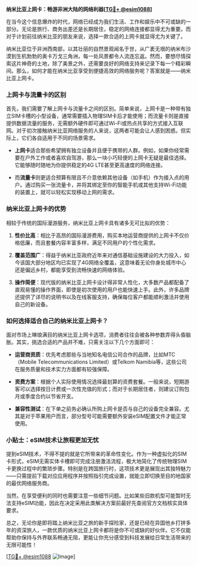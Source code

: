 **纳米比亚上网卡：畅游非洲大陆的网络利器[[TG💪+ @esim1088](https://t.me/s/esim1088)]**

在当今这个信息爆炸的时代，网络已经成为我们生活、工作和娱乐中不可或缺的一部分。无论是旅行、商务出差还是长期居住，稳定的网络连接都显得尤为重要。而对于计划前往纳米比亚的朋友来说，选择一款合适的上网卡就显得尤为关键了。

纳米比亚位于非洲西南部，以其壮丽的自然景观闻名于世，从广袤无垠的纳米布沙漠到生机勃勃的奥卡万戈三角洲，每一处风景都令人流连忘返。然而，要想尽情探索这片神奇的土地，除了美景之外，还需要良好的网络支持来记录下每一个精彩瞬间。那么，如何才能在纳米比亚享受到便捷高效的网络服务呢？答案就是——纳米比亚上网卡。

### 上网卡与流量卡的区别

首先，我们需要了解上网卡与流量卡之间的区别。简单来说，上网卡是一种带有独立SIM卡槽的小型设备，通常需要插入物理SIM卡后才能使用；而流量卡则是直接提供数据流量的服务，无需额外硬件即可通过Wi-Fi或热点共享的方式接入互联网。对于初次接触纳米比亚网络服务的人来说，这两者可能会让人感到困惑。但实际上，它们各自适用于不同的场景需求。

- **上网卡**适合那些希望拥有独立设备并且便于携带的人群。例如，如果你经常需要在户外工作或者喜欢自驾游，那么一块小巧轻便的上网卡无疑是最佳选择。它能够随时随地为你提供稳定的4G LTE甚至更高速度的网络连接。
  
- 而**流量卡**则更适合预算有限且不介意依赖其他设备（如手机）作为接入点的用户。通过购买一张流量卡，并将其绑定至你的智能手机或其他支持Wi-Fi功能的装置上，就可以轻松实现移动上网的需求。

### 纳米比亚上网卡的优势

相较于传统的国际漫游服务，纳米比亚上网卡具有诸多无可比拟的优势：

1. **性价比高**：相比于高昂的国际漫游费用，购买本地运营商提供的上网卡不仅价格低廉，而且套餐内容丰富多样，满足不同用户的个性化需求。
   
2. **覆盖范围广**：得益于纳米比亚政府近年来对通信基础设施建设的大力投入，如今该国大部分地区均已实现了4G网络全覆盖，这意味着无论你身处城市中心还是偏远乡村，都能享受到流畅快速的网络体验。
   
3. **操作简便**：现代版的纳米比亚上网卡设计得非常人性化，大多数产品都配备了直观易懂的操作界面，即使是初次使用的用户也能快速上手。此外，许多品牌还提供了详尽的说明书以及在线客服支持，确保每位客户都能顺利激活并使用自己的新设备。

### 如何选择适合自己的纳米比亚上网卡？

面对市场上琳琅满目的纳米比亚上网卡选项，消费者往往会被各种参数弄得头昏脑胀。其实，挑选合适的产品并不难，只需关注以下几个方面即可：

- **运营商资质**：优先考虑那些与当地知名电信公司合作的品牌，比如MTC（Mobile Telecommunications Limited）或Telkom Namibia等，这些公司在服务质量和技术实力方面都有较强保障。
   
- **资费方案**：根据个人实际使用情况选择最划算的资费套餐。一般来说，短期游客可以选择按日计费或一次性充值的形式；而对于长期居住者，则建议订购包月或季度合约以节省开支。
   
- **兼容性测试**：在下单之前务必确认所购上网卡是否与自己的设备完全兼容。尤其是对于苹果用户而言，部分型号可能需要额外安装eSIM配置文件才能正常使用。

### 小贴士：eSIM技术让旅程更加无忧

提到eSIM技术，不得不提的就是它所带来的革命性变化。作为一种虚拟化的SIM卡形式，eSIM无需实体卡槽即可完成注册激活流程，极大地简化了传统物理SIM卡更换过程中的繁琐步骤。特别是在跨国旅行时，这项技术更是展现出其独特魅力——只需提前下载对应应用程序并按照指引完成设置，就能立即切换至目的地国家的最优网络服务商。

当然，在享受便利的同时也需要注意一些细节问题。比如某些旧款机型可能暂时无法支持eSIM功能，因此在决定采用此类解决方案前最好先查阅官方文档核实具体要求。

总之，无论你是即将踏上纳米比亚之旅的新手探险家，还是已经在异国他乡打拼多年的资深旅人，一款优质的纳米比亚上网卡都将是你不可或缺的好伙伴。它不仅能帮助你保持与外界联系畅通无阻，更能让你充分感受到科技发展给日常生活带来的无限可能性！

[[TG💪+ @esim1088](https://t.me/s/esim1088) ![Image](https://i.postimg.cc/4NQfJmqS/Snipaste-2025-05-13-00-14-12.png)]